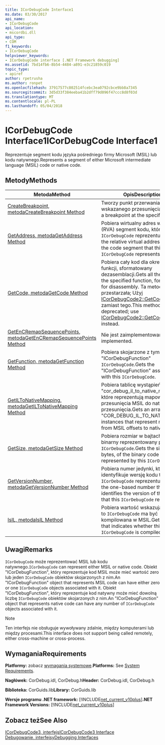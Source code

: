 ```yaml
---
title: ICorDebugCode Interface1
ms.date: 03/30/2017
api_name:
- ICorDebugCode
api_location:
- mscordbi.dll
api_type:
- COM
f1_keywords:
- ICorDebugCode
helpviewer_keywords:
- ICorDebugCode interface [.NET Framework debugging]
ms.assetid: 7bd14fb6-8b54-4484-a891-e3c21859c019
topic_type:
- apiref
author: rpetrusha
ms.author: ronpet
ms.openlocfilehash: 37917577c802514fcebc3ea0792cbce9bb8a7345
ms.sourcegitcommit: 3d5d33f384eeba41b2dff79d096f47ccc8d8f03d
ms.translationtype: MT
ms.contentlocale: pl-PL
ms.lasthandoff: 05/04/2018
---
```

# <a name="icordebugcode-interface1"></a><span data-ttu-id="bd49e-102">ICorDebugCode Interface1</span><span class="sxs-lookup"><span data-stu-id="bd49e-102">ICorDebugCode Interface1</span></span>
<span data-ttu-id="bd49e-103">Reprezentuje segment kodu języka pośredniego firmy Microsoft (MSIL) lub kodu natywnego.</span><span class="sxs-lookup"><span data-stu-id="bd49e-103">Represents a segment of either Microsoft intermediate language (MSIL) code or native code.</span></span>  
  
## <a name="methods"></a><span data-ttu-id="bd49e-104">Metody</span><span class="sxs-lookup"><span data-stu-id="bd49e-104">Methods</span></span>  
  
|<span data-ttu-id="bd49e-105">Metoda</span><span class="sxs-lookup"><span data-stu-id="bd49e-105">Method</span></span>|<span data-ttu-id="bd49e-106">Opis</span><span class="sxs-lookup"><span data-stu-id="bd49e-106">Description</span></span>|  
|------------|-----------------|  
|[<span data-ttu-id="bd49e-107">CreateBreakpoint, metoda</span><span class="sxs-lookup"><span data-stu-id="bd49e-107">CreateBreakpoint Method</span></span>](../../../../docs/framework/unmanaged-api/debugging/icordebugcode-createbreakpoint-method.md)|<span data-ttu-id="bd49e-108">Tworzy punkt przerwania, od wskazanego przesunięcia.</span><span class="sxs-lookup"><span data-stu-id="bd49e-108">Creates a breakpoint at the specified offset.</span></span>|  
|[<span data-ttu-id="bd49e-109">GetAddress, metoda</span><span class="sxs-lookup"><span data-stu-id="bd49e-109">GetAddress Method</span></span>](../../../../docs/framework/unmanaged-api/debugging/icordebugcode-getaddress-method.md)|<span data-ttu-id="bd49e-110">Pobiera wirtualny adres względny (RVA) segment kodu, który to `ICorDebugCode` reprezentuje.</span><span class="sxs-lookup"><span data-stu-id="bd49e-110">Gets the relative virtual address (RVA) of the code segment that this `ICorDebugCode` represents.</span></span>|  
|[<span data-ttu-id="bd49e-111">GetCode, metoda</span><span class="sxs-lookup"><span data-stu-id="bd49e-111">GetCode Method</span></span>](../../../../docs/framework/unmanaged-api/debugging/icordebugcode-getcode-method.md)|<span data-ttu-id="bd49e-112">Pobiera cały kod dla określonej funkcji, sformatowany dezasemblacji.</span><span class="sxs-lookup"><span data-stu-id="bd49e-112">Gets all the code for the specified function, formatted for disassembly.</span></span> <span data-ttu-id="bd49e-113">Ta metoda jest przestarzała; Użyj [ICorDebugCode2::GetCodeChunks](../../../../docs/framework/unmanaged-api/debugging/icordebugcode2-getcodechunks-method.md) zamiast tego.</span><span class="sxs-lookup"><span data-stu-id="bd49e-113">This method has been deprecated; use [ICorDebugCode2::GetCodeChunks](../../../../docs/framework/unmanaged-api/debugging/icordebugcode2-getcodechunks-method.md) instead.</span></span>|  
|[<span data-ttu-id="bd49e-114">GetEnCRemapSequencePoints, metoda</span><span class="sxs-lookup"><span data-stu-id="bd49e-114">GetEnCRemapSequencePoints Method</span></span>](../../../../docs/framework/unmanaged-api/debugging/icordebugcode-getencremapsequencepoints-method.md)|<span data-ttu-id="bd49e-115">Nie jest zaimplementowana.</span><span class="sxs-lookup"><span data-stu-id="bd49e-115">Not implemented.</span></span>|  
|[<span data-ttu-id="bd49e-116">GetFunction, metoda</span><span class="sxs-lookup"><span data-stu-id="bd49e-116">GetFunction Method</span></span>](../../../../docs/framework/unmanaged-api/debugging/icordebugcode-getfunction-method.md)|<span data-ttu-id="bd49e-117">Pobiera skojarzone z tym "ICorDebugFunction" `ICorDebugCode`.</span><span class="sxs-lookup"><span data-stu-id="bd49e-117">Gets the "ICorDebugFunction" associated with this `ICorDebugCode`.</span></span>|  
|[<span data-ttu-id="bd49e-118">GetILToNativeMapping, metoda</span><span class="sxs-lookup"><span data-stu-id="bd49e-118">GetILToNativeMapping Method</span></span>](../../../../docs/framework/unmanaged-api/debugging/icordebugcode-getiltonativemapping-method.md)|<span data-ttu-id="bd49e-119">Pobiera tablicę wystąpień "cor_debug_il_to_native_map —", które reprezentują mapowania z przesunięcia MSIL do natywnej przesunięcia.</span><span class="sxs-lookup"><span data-stu-id="bd49e-119">Gets an array of "COR_DEBUG_IL_TO_NATIVE_MAP" instances that represent mappings from MSIL offsets to native offsets.</span></span>|  
|[<span data-ttu-id="bd49e-120">GetSize, metoda</span><span class="sxs-lookup"><span data-stu-id="bd49e-120">GetSize Method</span></span>](../../../../docs/framework/unmanaged-api/debugging/icordebugcode-getsize-method.md)|<span data-ttu-id="bd49e-121">Pobiera rozmiar w bajtach kod binarny reprezentowany przez to `ICorDebugCode`.</span><span class="sxs-lookup"><span data-stu-id="bd49e-121">Gets the size, in bytes, of the binary code represented by this `ICorDebugCode`.</span></span>|  
|[<span data-ttu-id="bd49e-122">GetVersionNumber, metoda</span><span class="sxs-lookup"><span data-stu-id="bd49e-122">GetVersionNumber Method</span></span>](../../../../docs/framework/unmanaged-api/debugging/icordebugcode-getversionnumber-method.md)|<span data-ttu-id="bd49e-123">Pobiera numer jedynki, który identyfikuje wersję kodu tego `ICorDebugCode` reprezentuje.</span><span class="sxs-lookup"><span data-stu-id="bd49e-123">Gets the one-based number that identifies the version of the code that this `ICorDebugCode` represents.</span></span>|  
|[<span data-ttu-id="bd49e-124">IsIL, metoda</span><span class="sxs-lookup"><span data-stu-id="bd49e-124">IsIL Method</span></span>](../../../../docs/framework/unmanaged-api/debugging/icordebugcode-isil-method.md)|<span data-ttu-id="bd49e-125">Pobiera wartość wskazującą, czy to `ICorDebugCode` ma być kompilowana w MSIL.</span><span class="sxs-lookup"><span data-stu-id="bd49e-125">Gets a value that indicates whether this `ICorDebugCode` is compiled in MSIL.</span></span>|  
  
## <a name="remarks"></a><span data-ttu-id="bd49e-126">Uwagi</span><span class="sxs-lookup"><span data-stu-id="bd49e-126">Remarks</span></span>  
 <span data-ttu-id="bd49e-127">`ICorDebugCode` może reprezentować MSIL lub kodu natywnego.</span><span class="sxs-lookup"><span data-stu-id="bd49e-127">`ICorDebugCode` can represent either MSIL or native code.</span></span> <span data-ttu-id="bd49e-128">Obiekt "ICorDebugFunction", który reprezentuje kod MSIL może mieć wartość zero lub jeden `ICorDebugCode` obiektów skojarzonych z nim.</span><span class="sxs-lookup"><span data-stu-id="bd49e-128">An "ICorDebugFunction" object that represents MSIL code can have either zero or one `ICorDebugCode` objects associated with it.</span></span> <span data-ttu-id="bd49e-129">Obiekt "ICorDebugFunction", który reprezentuje kod natywny może mieć dowolną liczbę `ICorDebugCode` obiektów skojarzonych z nim.</span><span class="sxs-lookup"><span data-stu-id="bd49e-129">An "ICorDebugFunction" object that represents native code can have any number of `ICorDebugCode` objects associated with it.</span></span>  
  
> [!NOTE]
>  <span data-ttu-id="bd49e-130">Ten interfejs nie obsługuje wywoływany zdalnie, między komputerami lub między procesami.</span><span class="sxs-lookup"><span data-stu-id="bd49e-130">This interface does not support being called remotely, either cross-machine or cross-process.</span></span>  
  
## <a name="requirements"></a><span data-ttu-id="bd49e-131">Wymagania</span><span class="sxs-lookup"><span data-stu-id="bd49e-131">Requirements</span></span>  
 <span data-ttu-id="bd49e-132">**Platformy:** zobacz [wymagania systemowe](../../../../docs/framework/get-started/system-requirements.md).</span><span class="sxs-lookup"><span data-stu-id="bd49e-132">**Platforms:** See [System Requirements](../../../../docs/framework/get-started/system-requirements.md).</span></span>  
  
 <span data-ttu-id="bd49e-133">**Nagłówek:** CorDebug.idl, CorDebug.h</span><span class="sxs-lookup"><span data-stu-id="bd49e-133">**Header:** CorDebug.idl, CorDebug.h</span></span>  
  
 <span data-ttu-id="bd49e-134">**Biblioteka:** CorGuids.lib</span><span class="sxs-lookup"><span data-stu-id="bd49e-134">**Library:** CorGuids.lib</span></span>  
  
 <span data-ttu-id="bd49e-135">**Wersje programu .NET framework:** [!INCLUDE[net_current_v10plus](../../../../includes/net-current-v10plus-md.md)]</span><span class="sxs-lookup"><span data-stu-id="bd49e-135">**.NET Framework Versions:** [!INCLUDE[net_current_v10plus](../../../../includes/net-current-v10plus-md.md)]</span></span>  
  
## <a name="see-also"></a><span data-ttu-id="bd49e-136">Zobacz też</span><span class="sxs-lookup"><span data-stu-id="bd49e-136">See Also</span></span>  
    
 [<span data-ttu-id="bd49e-137">ICorDebugCode3, interfejs</span><span class="sxs-lookup"><span data-stu-id="bd49e-137">ICorDebugCode3 Interface</span></span>](../../../../docs/framework/unmanaged-api/debugging/icordebugcode3-interface.md)  
 [<span data-ttu-id="bd49e-138">Debugowanie, interfejsy</span><span class="sxs-lookup"><span data-stu-id="bd49e-138">Debugging Interfaces</span></span>](../../../../docs/framework/unmanaged-api/debugging/debugging-interfaces.md)
